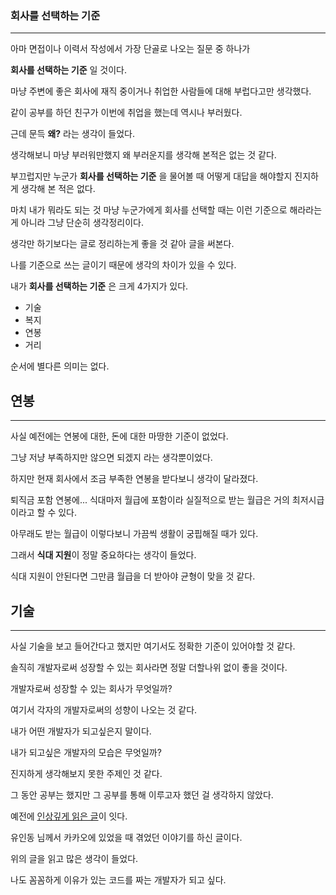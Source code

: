 ### 회사를 선택하는 기준

---

아마 면접이나 이력서 작성에서 가장 단골로 나오는 질문 중 하나가

**회사를 선택하는 기준** 일 것이다.

마냥 주변에 좋은 회사에 재직 중이거나 취업한 사람들에 대해 부럽다고만 생각했다.

같이 공부를 하던 친구가 이번에 취업을 했는데 역시나 부러웠다.

근데 문득 **왜?** 라는 생각이 들었다.

생각해보니 마냥 부러워만했지 왜 부러운지를 생각해 본적은 없는 것 같다.

부끄럽지만 누군가 **회사를 선택하는 기준** 을 물어볼 때 어떻게 대답을 해야할지 진지하게 생각해 본 적은 없다.

마치 내가 뭐라도 되는 것 마냥 누군가에게 회사를 선택할 때는 이런 기준으로 해라라는게 아니라 그냥 단순히 생각정리이다.

생각만 하기보다는 글로 정리하는게 좋을 것 같아 글을 써본다.

나를 기준으로 쓰는 글이기 때문에 생각의 차이가 있을 수 있다.

내가 **회사를 선택하는 기준** 은 크게 4가지가 있다.

- 기술
- 복지
- 연봉
- 거리

순서에 별다른 의미는 없다.

## 연봉

---

사실 예전에는 연봉에 대한, 돈에 대한 마땅한 기준이 없었다.

그냥 저냥 부족하지만 않으면 되겠지 라는 생각뿐이었다.

하지만 현재 회사에서 조금 부족한 연봉을 받다보니 생각이 달라졌다.

퇴직금 포함 연봉에... 식대마저 월급에 포함이라 실질적으로 받는 월급은 거의 최저시급이라고 할 수 있다.

아무래도 받는 월급이 이렇다보니 가끔씩 생활이 궁핍해질 때가 있다.

그래서 **식대 지원**이 정말 중요하다는 생각이 들었다.

식대 지원이 안된다면 그만큼 월급을 더 받아야 균형이 맞을 것 같다.





## 기술

---

사실 기술을 보고 들어간다고 했지만 여기서도 정확한 기준이 있어야할 것 같다.

솔직히 개발자로써 성장할 수 있는 회사라면 정말 더할나위 없이 좋을 것이다.

개발자로써 성장할 수 있는 회사가 무엇일까?

여기서 각자의 개발자로써의 성향이 나오는 것 같다.

내가 어떤 개발자가 되고싶은지 말이다.

내가 되고싶은 개발자의 모습은 무엇일까?

진지하게 생각해보지 못한 주제인 것 같다.

그 동안 공부는 했지만 그 공부를 통해 이루고자 했던 걸 생각하지 않았다.

예전에 [인상깊게 읽은 글](https://medium.com/@indongyoo/2010%EB%85%84%EC%9D%98-%EC%B9%B4%EC%B9%B4%EC%98%A4%EC%97%90%EC%84%9C-%EC%9E%88%EC%97%88%EB%8D%98-%EC%9D%BC-1-f29428291e7a)이 잇다.

유인동 님께서 카카오에 있었을 때 겪었던 이야기를 하신 글이다.

위의 글을 읽고 많은 생각이 들었다.

나도 꼼꼼하게 이유가 있는 코드를 짜는 개발자가 되고 싶다.
